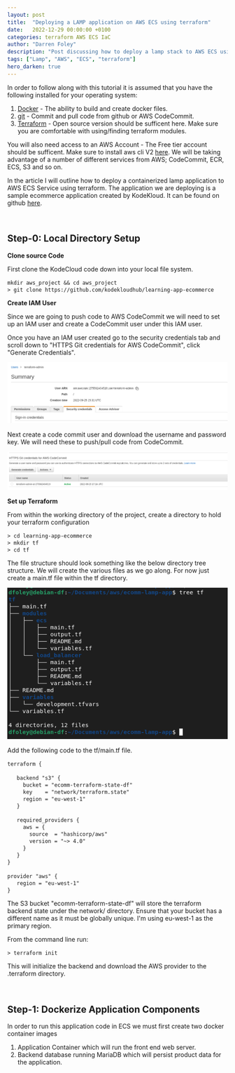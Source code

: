 ```yaml
---
layout: post
title:  "Deploying a LAMP application on AWS ECS using terraform"
date:   2022-12-29 00:00:00 +0100
categories: terraform AWS ECS IaC
author: "Darren Foley"
description: "Post discussing how to deploy a lamp stack to AWS ECS using Terraform."
tags: ["Lamp", "AWS", "ECS", "terraform"]
hero_darken: true
---
```


In order to follow along with this tutorial it is assumed that you have the following installed for your operating system:

1. [Docker](https://docs.docker.com/get-docker/) - The ability to build and create docker files.
2. [git](https://git-scm.com/book/en/v2/Getting-Started-Installing-Git) - Commit and pull code from github or AWS CodeCommit. 
3. [Terraform](https://developer.hashicorp.com/terraform/tutorials/aws-get-started/install-cli) - Open source version should be sufficent here. Make sure you are comfortable with using/finding terraform modules.

You will also need access to an AWS Account - The Free tier account should be sufficent. Make sure to install aws cli V2 [here](https://docs.aws.amazon.com/cli/latest/userguide/getting-started-install.html). We will be taking advantage of a number of different services from AWS; CodeCommit, ECR, ECS, S3 and so on.


In the article I will outline how to deploy a containerized lamp application to AWS ECS Service using terraform. The application we are deploying is a sample ecommerce application created by KodeKloud. It can be found on github [here](https://github.com/kodekloudhub/learning-app-ecommerce). 

<br>

## Step-0: Local Directory Setup

**Clone source Code**

First clone the KodeCloud code down into your local file system.

```
mkdir aws_project && cd aws_project
> git clone https://github.com/kodekloudhub/learning-app-ecommerce
```

**Create IAM User**

Since we are going to push code to AWS CodeCommit we will need to set up an IAM user and create a CodeCommit user under this IAM user. 

Once you have an IAM user created go to the security credentials tab and scroll down to "HTTPS Git credentials for AWS CodeCommit", click "Generate Credentials".

![Go to Security credentials Tab](../images/security_credentials_section.png)


Next create a code commit user and download the username and password key. We will need these to push/pull code from CodeCommit.

![Create a code Commit User](../images/code_commit_user.png)


**Set up Terraform**

From within the working directory of the project, create a directory to hold your terraform configuration


```
> cd learning-app-ecommerce
> mkdir tf
> cd tf
```

The file structure should look something like the below directory tree structure. We will create the various files as we go along. For now just create a main.tf file within the tf directory.

![Terraform Project Structure](../images/terraform_structure.png)

Add the following code to the tf/main.tf file. 

```
terraform {

   backend "s3" {
     bucket = "ecomm-terraform-state-df"
     key    = "network/terraform.state"
     region = "eu-west-1"
   }
 
   required_providers {
     aws = {
       source  = "hashicorp/aws"
       version = "~> 4.0"
     }
   }
}
 
provider "aws" {
   region = "eu-west-1"
}

```

The S3 bucket "ecomm-terraform-state-df" will store the terraform backend state under the network/ directory. Ensure that your bucket has a different name as it must be globally unique. I'm using eu-west-1 as the primary region.

From the command line run:

```
> terraform init
```

This will initialize the backend and download the AWS provider to the .terraform directory.


<br>

## Step-1: Dockerize Application Components

In order to run this application code in ECS we must first create two docker container images

1. Application Container which will run the front end web server.
2. Backend database running MariaDB which will persist product data for the application. 












